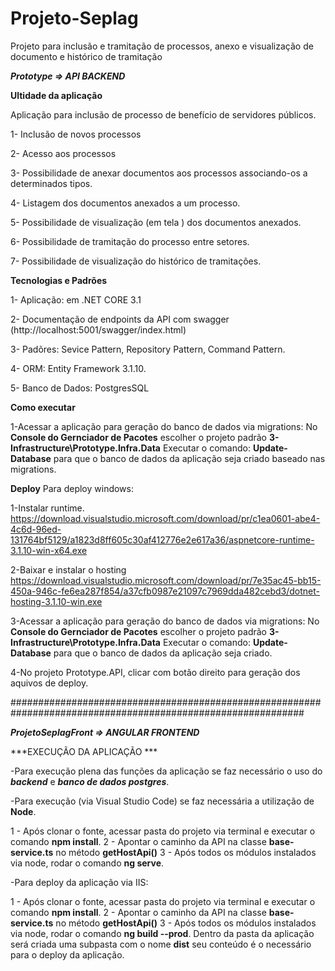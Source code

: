 # Projeto-Seplag
Projeto para inclusão e tramitação de processos, anexo  e visualização de documento e histórico de tramitação


***Prototype => API BACKEND***

**Ultidade da aplicação**

Aplicação para inclusão de processo de benefício de servidores públicos.  

1- Inclusão de novos processos 

2- Acesso aos processos

3- Possibilidade de anexar documentos aos processos associando-os a determinados tipos.

4- Listagem dos documentos anexados a um processo.

5- Possibilidade de visualização (em tela ) dos documentos anexados.

6- Possibilidade de tramitação do processo entre setores.

7- Possibilidade de visualização do histórico de tramitações.  


**Tecnologias e  Padrões**

  1- Aplicação: em .NET CORE 3.1 
  
  2- Documentação de endpoints da API com swagger (http://localhost:5001/swagger/index.html)
  
  3- Padõres: Sevice Pattern, Repository Pattern, Command Pattern.
  
  4- ORM: Entity Framework 3.1.10. 
  
  5- Banco de Dados: PostgresSQL 


**Como executar**

1-Acessar a aplicação para geração do banco de dados via migrations:
  No **Console do Gernciador de Pacotes** escolher o projeto padrão **3-Infrastructure\Prototype.Infra.Data**
  Executar o comando: **Update-Database** para que o banco de dados da aplicação seja criado baseado nas migrations. 
  
**Deploy**
Para deploy windows: 

1-Instalar runtime. 
  https://download.visualstudio.microsoft.com/download/pr/c1ea0601-abe4-4c6d-96ed-131764bf5129/a1823d8ff605c30af412776e2e617a36/aspnetcore-runtime-3.1.10-win-x64.exe

2-Baixar e instalar o hosting
  https://download.visualstudio.microsoft.com/download/pr/7e35ac45-bb15-450a-946c-fe6ea287f854/a37cfb0987e21097c7969dda482cebd3/dotnet-hosting-3.1.10-win.exe

3-Acessar a aplicação para geração do banco de dados via migrations:
  No **Console do Gernciador de Pacotes** escolher o projeto padrão **3-Infrastructure\Prototype.Infra.Data**
  Executar o comando: **Update-Database** para que o banco de dados da aplicação seja criado.
  
4-No projeto Prototype.API, clicar com botão direito para geração dos aquivos de deploy.



#############################################################################################################

***ProjetoSeplagFront => ANGULAR FRONTEND***

***EXECUÇÃO DA APLICAÇÃO ***

-Para execução plena das funções da aplicação se faz necessário o uso do ***backend*** e ***banco de dados postgres***.

-Para execução (via Visual Studio Code) se faz necessária a utilização de **Node**.

  1 - Após clonar o fonte, acessar pasta do projeto via terminal e executar o comando **npm install**.
  2 - Apontar o caminho da API na classe **base-service.ts** no método **getHostApi()**
  3 - Após todos os módulos instalados via node, rodar o comando **ng serve**.

-Para deploy da aplicação via IIS:

  1 - Após clonar o fonte, acessar pasta do projeto via terminal e executar o comando **npm install**.
  2 - Apontar o caminho da API na classe **base-service.ts** no método **getHostApi()**
  3 - Após todos os módulos instalados via node, rodar o comando **ng build --prod**. Dentro da pasta da aplicação será criada 
      uma subpasta com o nome **dist** seu conteúdo é o necessário para o deploy da aplicação.
